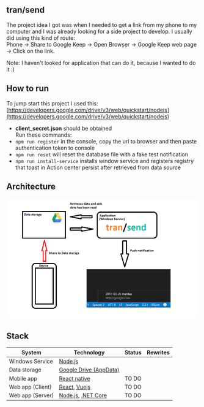 ## tran/send
The project idea I got was when I needed to get a link from my phone to my computer and I was already looking for a side project to develop. I usually did using this kind of route:  
Phone -> Share to Google Keep -> Open Browser -> Google Keep web page -> Click on the link.  

Note: I haven't looked for application that can do it, because I wanted to do it :)  

## How to run
To jump start this project I used this:  
[https://developers.google.com/drive/v3/web/quickstart/nodejs](https://developers.google.com/drive/v3/web/quickstart/nodejs)  
- **client_secret.json** should be obtained  
Run these commands: 
- `npm run register` in the console, copy the url to browser and then paste authentication token to console
- `npm run reset` will reset the database file with a fake test notification
- `npm run install-service` installs window service and registers registry that toast in Action center persist after retrieved from data source

## Architecture
![Architecture](./transend.png)

## Stack

| System   |   Technology  |  Status | Rewrites |
|----------|---------------|---------|----------|
| Windows Service |  [Node.js](https://github.com/nodejs)  |  |
| Data storage | [Google Drive (AppData)](https://developers.google.com/drive/v3/web/appdata)  |  |  |
| Mobile app | [React native](https://facebook.github.io/react-native) |   TO DO |  |
| Web app (Client) | [React](https://facebook.github.io/react), [Vuejs](https://github.com/vuejs) | TO DO |  |
| Web app (Server) | [Node.js](https://github.com/nodejs), [.NET Core](https://github.com/dotnet/core) | TO DO |  |

